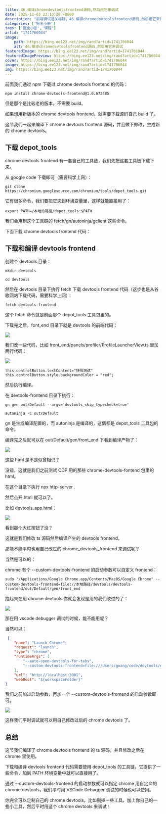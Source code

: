 ```yaml
---
title: 46.编译chromedevtoolsfrontend源码,然后用它来调试
date: 2025-11-03 23:13:28 +0800
description: "前端调试通关秘籍，46.编译chromedevtoolsfrontend源码,然后用它来调试"
categories: ['掘金小册']
tags: ['掘金小册','课程']
artid: "1741706044"
image:
    path: https://bing.ee123.net/img/rand?artid=1741706044
    alt: 46.编译chromedevtoolsfrontend源码,然后用它来调试
featuredImage: https://bing.ee123.net/img/rand?artid=1741706044
featuredImagePreview: https://bing.ee123.net/img/rand?artid=1741706044
cover: https://bing.ee123.net/img/rand?artid=1741706044
image: https://bing.ee123.net/img/rand?artid=1741706044
img: https://bing.ee123.net/img/rand?artid=1741706044
---
```


前面我们通过 npm 下载过 chrome devtools frontend 的代码：

```
npm install chrome-devtools-frontend@1.0.672485
```
但是那个是比较老的版本，不需要 build。

如果想用新版本的 chrome devtools frontend，就需要下载源码自己 build 了。

这节我们一起来编译下 chrome devtools frontend 源码，并且做下修改，生成新的 chrome devtools。

## 下载 depot_tools

chrome devtools frontend 有一套自己的工具链，我们先把这套工具链下载下来。

从 google code 下载即可（需要科学上网）：

```
git clone https://chromium.googlesource.com/chromium/tools/depot_tools.git
```
它有很多命令，我们要把它夹到环境变量里，这样就能直接用了：

```
export PATH=/本地的路径/depot_tools:$PATH
```

我们会用到这个工具链的 fetch/gn/autoninja/gclient 这些命令。

下面下载 chrome devtools frontend 代码：

## 下载和编译 devtools frontend

创建个 devtools 目录：
```
mkdir devtools

cd devtools
```
然后在 devtools 目录下执行 fetch 下载 devtools frontend 代码（这步也是从谷歌网站下载代码，需要科学上网）：

```
fetch devtools-frontend
```

这个 fetch 命令就是前面那个 depot_tools 工具包里的。

下载完之后，font_end 目录下就是 devtools 的前端代码：

![](https://p9-juejin.byteimg.com/tos-cn-i-k3u1fbpfcp/accbe5c5792c4f0c94455024db437604~tplv-k3u1fbpfcp-watermark.image?)

我们改一些代码，比如 front_end/panels/profiler/ProfileLauncherView.ts 里加两行代码：

![](https://p1-juejin.byteimg.com/tos-cn-i-k3u1fbpfcp/fc10c787b9cd4c198efb1ddfbe875834~tplv-k3u1fbpfcp-watermark.image?)

```
this.controlButton.textContent="快照测试"
this.controlButton.style.backgroundColor = "red";
```

然后执行编译。

在 devtools-frontend 目录下执行：

```
gn gen out/Default --args='devtools_skip_typecheck=true'

autoninja -C out/Default
```

gn 是生成编译配置的，而 autoninja 是编译的，这俩都是 depot_tools 工具包的命令。

编译完之后就可以在 out/Default/gen/front_end 下看到编译产物了：

![](https://p3-juejin.byteimg.com/tos-cn-i-k3u1fbpfcp/c79c3d67874b4247850a5224985a51f5~tplv-k3u1fbpfcp-watermark.image?)

这些 html 是不是似曾相识？

没错，这就是我们之前测试 CDP 用的那些 chrome-devtools-fontend 包里的 html。

在这个目录下执行 npx http-server .

然后点开 html 就可以了。

比如 devtools_app.html：

![](https://p1-juejin.byteimg.com/tos-cn-i-k3u1fbpfcp/fd98c47c1be84e1ab4c75e45727a3987~tplv-k3u1fbpfcp-watermark.image?)

看到那个大红按钮了没？

这就是我们修改 ts 源码然后编译产生的 devtools frontend。

那能不能平时也用自己改过的 chrome_devtools_frontend 来调试呢？

当然是可以的：

chrome 有个 --custom-devtools-frontend 的启动参数可以自定义 frontend：

```
sudo "/Applications/Google Chrome.app/Contents/MacOS/Google Chrome" --custom-devtools-frontend=file://本地路径/devtools/devtools-frontend/out/Default/gen/front_end
```

跑起来在用 chrome devtools 你就会发现是用的我们改过的了：

![](https://p9-juejin.byteimg.com/tos-cn-i-k3u1fbpfcp/bfcee37f1d9d458f8a0b69d1a05f0c18~tplv-k3u1fbpfcp-watermark.image?)

那在用 vscode debugger 调试的时候，能不能用呢？

当然可以：

```json
 {
    "name": "Launch Chrome",
    "request": "launch",
    "type": "chrome",
    "runtimeArgs": [
        "--auto-open-devtools-for-tabs",
        "--custom-devtools-frontend=file:///Users/guang/code/devtools/devtools-frontend/out/Default/gen/front_end"
    ],
    "url": "http://localhost:3001",
    "webRoot": "${workspaceFolder}"
}
```

我们之前加过启动参数，再加一个 --custom-devtools-frontend 的启动参数即可。

![](https://p6-juejin.byteimg.com/tos-cn-i-k3u1fbpfcp/a451f0cfbe764e7697e8b4425a50c652~tplv-k3u1fbpfcp-watermark.image?)

这样我们平时调试就可以用自己修改过后的 chrome devtools 了。

## 总结

这节我们编译了 chrome devtools frontend 的 ts 源码，并且修改之后在 chrome 里使用。

下载和编译 devtools frontend 代码需要使用 depot_tools 的工具链，它提供了一些命令，加到 PATH 环境变量中就可以直接用了。

通过 --custom-devtools-frontend  的启动参数就可以指定 chrome 用自定义的 chrome devtools，我们平时用 VSCode Debugger 调试的时候也可以使用。

你完全可以定制自己的 chrome devtools，比如删掉一些工具，加上你自己的一些小工具，然后平时用这个 chrome devtools 来调试！